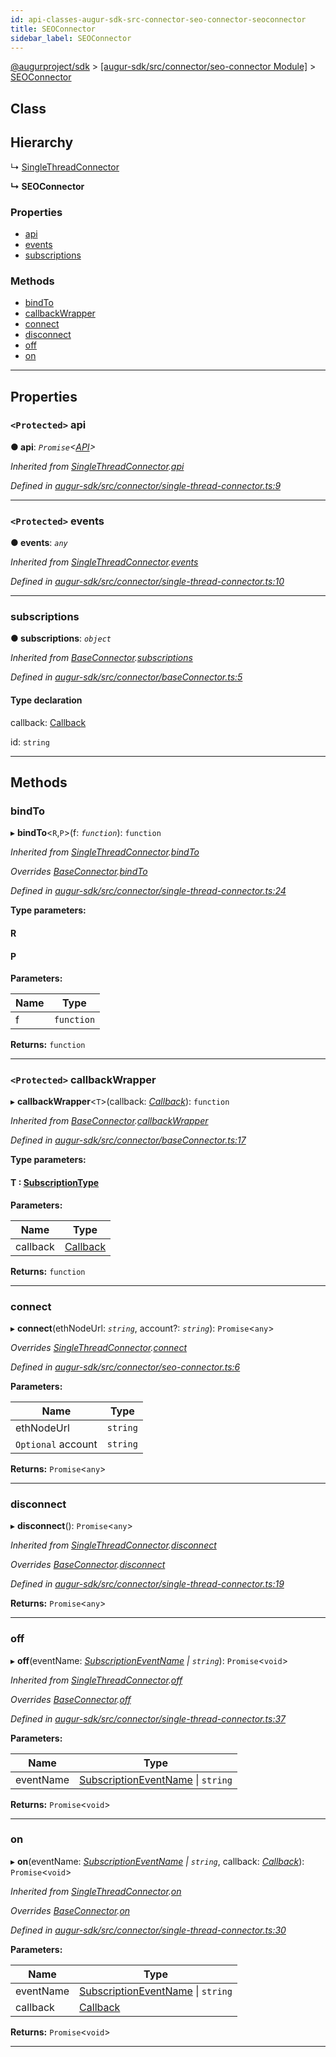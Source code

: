 ```yaml
---
id: api-classes-augur-sdk-src-connector-seo-connector-seoconnector
title: SEOConnector
sidebar_label: SEOConnector
---
```


[@augurproject/sdk](api-readme.md) > [[augur-sdk/src/connector/seo-connector Module]](api-modules-augur-sdk-src-connector-seo-connector-module.md) > [SEOConnector](api-classes-augur-sdk-src-connector-seo-connector-seoconnector.md)

## Class

## Hierarchy

↳  [SingleThreadConnector](api-classes-augur-sdk-src-connector-single-thread-connector-singlethreadconnector.md)

**↳ SEOConnector**

### Properties

* [api](api-classes-augur-sdk-src-connector-seo-connector-seoconnector.md#api)
* [events](api-classes-augur-sdk-src-connector-seo-connector-seoconnector.md#events)
* [subscriptions](api-classes-augur-sdk-src-connector-seo-connector-seoconnector.md#subscriptions)

### Methods

* [bindTo](api-classes-augur-sdk-src-connector-seo-connector-seoconnector.md#bindto)
* [callbackWrapper](api-classes-augur-sdk-src-connector-seo-connector-seoconnector.md#callbackwrapper)
* [connect](api-classes-augur-sdk-src-connector-seo-connector-seoconnector.md#connect)
* [disconnect](api-classes-augur-sdk-src-connector-seo-connector-seoconnector.md#disconnect)
* [off](api-classes-augur-sdk-src-connector-seo-connector-seoconnector.md#off)
* [on](api-classes-augur-sdk-src-connector-seo-connector-seoconnector.md#on)

---

## Properties

<a id="api"></a>

### `<Protected>` api

**● api**: *`Promise`<[API](api-classes-augur-sdk-src-state-getter-api-api.md)>*

*Inherited from [SingleThreadConnector](api-classes-augur-sdk-src-connector-single-thread-connector-singlethreadconnector.md).[api](api-classes-augur-sdk-src-connector-single-thread-connector-singlethreadconnector.md#api)*

*Defined in [augur-sdk/src/connector/single-thread-connector.ts:9](https://github.com/AugurProject/augur/blob/304ca83772/packages/augur-sdk/src/connector/single-thread-connector.ts#L9)*

___
<a id="events"></a>

### `<Protected>` events

**● events**: *`any`*

*Inherited from [SingleThreadConnector](api-classes-augur-sdk-src-connector-single-thread-connector-singlethreadconnector.md).[events](api-classes-augur-sdk-src-connector-single-thread-connector-singlethreadconnector.md#events)*

*Defined in [augur-sdk/src/connector/single-thread-connector.ts:10](https://github.com/AugurProject/augur/blob/304ca83772/packages/augur-sdk/src/connector/single-thread-connector.ts#L10)*

___
<a id="subscriptions"></a>

###  subscriptions

**● subscriptions**: *`object`*

*Inherited from [BaseConnector](api-classes-augur-sdk-src-connector-baseconnector-baseconnector.md).[subscriptions](api-classes-augur-sdk-src-connector-baseconnector-baseconnector.md#subscriptions)*

*Defined in [augur-sdk/src/connector/baseConnector.ts:5](https://github.com/AugurProject/augur/blob/304ca83772/packages/augur-sdk/src/connector/baseConnector.ts#L5)*

#### Type declaration

[event: `string`]: `object`

 callback: [Callback](api-modules-augur-sdk-src-events-module.md#callback)

 id: `string`

___

## Methods

<a id="bindto"></a>

###  bindTo

▸ **bindTo**<`R`,`P`>(f: *`function`*): `function`

*Inherited from [SingleThreadConnector](api-classes-augur-sdk-src-connector-single-thread-connector-singlethreadconnector.md).[bindTo](api-classes-augur-sdk-src-connector-single-thread-connector-singlethreadconnector.md#bindto)*

*Overrides [BaseConnector](api-classes-augur-sdk-src-connector-baseconnector-baseconnector.md).[bindTo](api-classes-augur-sdk-src-connector-baseconnector-baseconnector.md#bindto)*

*Defined in [augur-sdk/src/connector/single-thread-connector.ts:24](https://github.com/AugurProject/augur/blob/304ca83772/packages/augur-sdk/src/connector/single-thread-connector.ts#L24)*

**Type parameters:**

#### R 
#### P 
**Parameters:**

| Name | Type |
| ------ | ------ |
| f | `function` |

**Returns:** `function`

___
<a id="callbackwrapper"></a>

### `<Protected>` callbackWrapper

▸ **callbackWrapper**<`T`>(callback: *[Callback](api-modules-augur-sdk-src-events-module.md#callback)*): `function`

*Inherited from [BaseConnector](api-classes-augur-sdk-src-connector-baseconnector-baseconnector.md).[callbackWrapper](api-classes-augur-sdk-src-connector-baseconnector-baseconnector.md#callbackwrapper)*

*Defined in [augur-sdk/src/connector/baseConnector.ts:17](https://github.com/AugurProject/augur/blob/304ca83772/packages/augur-sdk/src/connector/baseConnector.ts#L17)*

**Type parameters:**

#### T :  [SubscriptionType](api-modules-augur-sdk-src-event-handlers-module.md#subscriptiontype)
**Parameters:**

| Name | Type |
| ------ | ------ |
| callback | [Callback](api-modules-augur-sdk-src-events-module.md#callback) |

**Returns:** `function`

___
<a id="connect"></a>

###  connect

▸ **connect**(ethNodeUrl: *`string`*, account?: *`string`*): `Promise`<`any`>

*Overrides [SingleThreadConnector](api-classes-augur-sdk-src-connector-single-thread-connector-singlethreadconnector.md).[connect](api-classes-augur-sdk-src-connector-single-thread-connector-singlethreadconnector.md#connect)*

*Defined in [augur-sdk/src/connector/seo-connector.ts:6](https://github.com/AugurProject/augur/blob/304ca83772/packages/augur-sdk/src/connector/seo-connector.ts#L6)*

**Parameters:**

| Name | Type |
| ------ | ------ |
| ethNodeUrl | `string` |
| `Optional` account | `string` |

**Returns:** `Promise`<`any`>

___
<a id="disconnect"></a>

###  disconnect

▸ **disconnect**(): `Promise`<`any`>

*Inherited from [SingleThreadConnector](api-classes-augur-sdk-src-connector-single-thread-connector-singlethreadconnector.md).[disconnect](api-classes-augur-sdk-src-connector-single-thread-connector-singlethreadconnector.md#disconnect)*

*Overrides [BaseConnector](api-classes-augur-sdk-src-connector-baseconnector-baseconnector.md).[disconnect](api-classes-augur-sdk-src-connector-baseconnector-baseconnector.md#disconnect)*

*Defined in [augur-sdk/src/connector/single-thread-connector.ts:19](https://github.com/AugurProject/augur/blob/304ca83772/packages/augur-sdk/src/connector/single-thread-connector.ts#L19)*

**Returns:** `Promise`<`any`>

___
<a id="off"></a>

###  off

▸ **off**(eventName: *[SubscriptionEventName](api-enums-augur-sdk-src-constants-subscriptioneventname.md) \| `string`*): `Promise`<`void`>

*Inherited from [SingleThreadConnector](api-classes-augur-sdk-src-connector-single-thread-connector-singlethreadconnector.md).[off](api-classes-augur-sdk-src-connector-single-thread-connector-singlethreadconnector.md#off)*

*Overrides [BaseConnector](api-classes-augur-sdk-src-connector-baseconnector-baseconnector.md).[off](api-classes-augur-sdk-src-connector-baseconnector-baseconnector.md#off)*

*Defined in [augur-sdk/src/connector/single-thread-connector.ts:37](https://github.com/AugurProject/augur/blob/304ca83772/packages/augur-sdk/src/connector/single-thread-connector.ts#L37)*

**Parameters:**

| Name | Type |
| ------ | ------ |
| eventName | [SubscriptionEventName](api-enums-augur-sdk-src-constants-subscriptioneventname.md) \| `string` |

**Returns:** `Promise`<`void`>

___
<a id="on"></a>

###  on

▸ **on**(eventName: *[SubscriptionEventName](api-enums-augur-sdk-src-constants-subscriptioneventname.md) \| `string`*, callback: *[Callback](api-modules-augur-sdk-src-events-module.md#callback)*): `Promise`<`void`>

*Inherited from [SingleThreadConnector](api-classes-augur-sdk-src-connector-single-thread-connector-singlethreadconnector.md).[on](api-classes-augur-sdk-src-connector-single-thread-connector-singlethreadconnector.md#on)*

*Overrides [BaseConnector](api-classes-augur-sdk-src-connector-baseconnector-baseconnector.md).[on](api-classes-augur-sdk-src-connector-baseconnector-baseconnector.md#on)*

*Defined in [augur-sdk/src/connector/single-thread-connector.ts:30](https://github.com/AugurProject/augur/blob/304ca83772/packages/augur-sdk/src/connector/single-thread-connector.ts#L30)*

**Parameters:**

| Name | Type |
| ------ | ------ |
| eventName | [SubscriptionEventName](api-enums-augur-sdk-src-constants-subscriptioneventname.md) \| `string` |
| callback | [Callback](api-modules-augur-sdk-src-events-module.md#callback) |

**Returns:** `Promise`<`void`>

___


